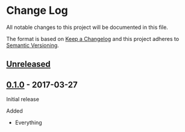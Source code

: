# Change Log

All notable changes to this project will be documented in this file.

The format is based on [Keep a Changelog](http://keepachangelog.com/)
and this project adheres to [Semantic Versioning](http://semver.org/).

## [Unreleased]

[Unreleased]: https://github.com/com.atomist/typescript-interface-generator/compare/0.1.0...HEAD

## [0.1.0] - 2017-03-27

Initial release

[0.1.0]: https://github.com/com.atomist/typescript-interface-generator/tree/0.1.0

Added

-   Everything
